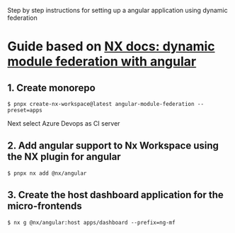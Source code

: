 Step by step instructions for setting up a angular application using dynamic federation

# Guide based on [NX docs: dynamic module federation with angular](https://nx.dev/recipes/angular/dynamic-module-federation-with-angular)

## 1. Create monorepo

```
$ pnpx create-nx-workspace@latest angular-module-federation --preset=apps
```

Next select Azure Devops as CI server

## 2. Add angular support to Nx Workspace using the NX plugin for angular

```
$ pnpx nx add @nx/angular
```

## 3. Create the host dashboard application for the micro-frontends

```
$ nx g @nx/angular:host apps/dashboard --prefix=ng-mf
```
